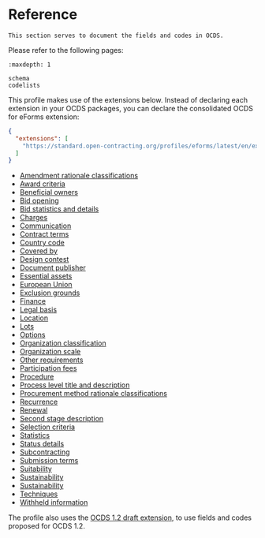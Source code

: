 # Reference

```{admonition} Summary
This section serves to document the fields and codes in OCDS.
```

Please refer to the following pages:

```{toctree}
:maxdepth: 1

schema
codelists
```

This profile makes use of the extensions below. Instead of declaring each extension in your OCDS packages, you can declare the consolidated OCDS for eForms extension:

```json
{
  "extensions": [
    "https://standard.open-contracting.org/profiles/eforms/latest/en/extension.json"
  ]
}
```

* [Amendment rationale classifications](https://extensions.open-contracting.org/en/extensions/amendment_rationale_classifications/master/)
* [Award criteria](https://extensions.open-contracting.org/en/extensions/awardCriteria/master/)
* [Beneficial owners](https://extensions.open-contracting.org/en/extensions/beneficialOwners/master/)
* [Bid opening](https://extensions.open-contracting.org/en/extensions/bidOpening/master/)
* [Bid statistics and details](https://extensions.open-contracting.org/en/extensions/bids/master/)
* [Charges](https://extensions.open-contracting.org/en/extensions/charges/master/)
* [Communication](https://extensions.open-contracting.org/en/extensions/communication/master/)
* [Contract terms](https://extensions.open-contracting.org/en/extensions/contractTerms/master/)
* [Country code](https://extensions.open-contracting.org/en/extensions/countryCode/master/)
* [Covered by](https://extensions.open-contracting.org/en/extensions/coveredBy/master/)
* [Design contest](https://extensions.open-contracting.org/en/extensions/designContest/master/)
* [Document publisher](https://extensions.open-contracting.org/en/extensions/document_publisher/master/)
* [Essential assets](https://extensions.open-contracting.org/en/extensions/essentialAssets/master/)
* [European Union](https://extensions.open-contracting.org/en/extensions/eu/1.1/)
* [Exclusion grounds](https://extensions.open-contracting.org/en/extensions/exclusionGrounds/master/)
* [Finance](https://extensions.open-contracting.org/en/extensions/finance/master/)
* [Legal basis](https://extensions.open-contracting.org/en/extensions/legalBasis/1.1/)
* [Location](https://extensions.open-contracting.org/en/extensions/location/master/)
* [Lots](https://extensions.open-contracting.org/en/extensions/lots/master/)
* [Options](https://extensions.open-contracting.org/en/extensions/options/master/)
* [Organization classification](https://extensions.open-contracting.org/en/extensions/organizationClassification/1.1/)
* [Organization scale](https://extensions.open-contracting.org/en/extensions/partyScale/master/)
* [Other requirements](https://extensions.open-contracting.org/en/extensions/otherRequirements/master/)
* [Participation fees](https://extensions.open-contracting.org/en/extensions/participation_fee/master/)
* [Procedure](https://extensions.open-contracting.org/en/extensions/procedure/master/)
* [Process level title and description](https://extensions.open-contracting.org/en/extensions/process_title/master/)
* [Procurement method rationale classifications](https://extensions.open-contracting.org/en/extensions/procurementMethodRationaleClassifications/master/)
* [Recurrence](https://extensions.open-contracting.org/en/extensions/recurrence/master/)
* [Renewal](https://extensions.open-contracting.org/en/extensions/renewal/master/)
* [Second stage description](https://extensions.open-contracting.org/en/extensions/secondStageDescription/master/)
* [Selection criteria](https://extensions.open-contracting.org/en/extensions/selectionCriteria/master/)
* [Statistics](https://extensions.open-contracting.org/en/extensions/statistics/master/)
* [Status details](https://extensions.open-contracting.org/en/extensions/statusDetails/master/)
* [Subcontracting](https://extensions.open-contracting.org/en/extensions/subcontracting/master/)
* [Submission terms](https://extensions.open-contracting.org/en/extensions/submissionTerms/master/)
* [Suitability](https://extensions.open-contracting.org/en/extensions/suitability/master/)
* [Sustainability](https://extensions.open-contracting.org/en/extensions/sustainability/master/)
* [Sustainability](https://extensions.open-contracting.org/en/extensions/sustainability/master/)
* [Techniques](https://extensions.open-contracting.org/en/extensions/techniques/master/)
* [Withheld information](https://extensions.open-contracting.org/en/extensions/withheldInformation/master/)

The profile also uses the [OCDS 1.2 draft extension](https://github.com/open-contracting-extensions/ocds_1_2_draft_extension), to use fields and codes proposed for OCDS 1.2.
